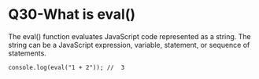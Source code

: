 # Q30-What is eval()

####



The eval() function evaluates JavaScript code represented as a string. The string can be a JavaScript expression, variable, statement, or sequence of statements.

```
console.log(eval("1 + 2")); //  3
```
